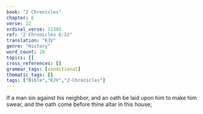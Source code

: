 ```yaml
---
book: "2 Chronicles"
chapter: 6
verse: 22
ordinal_verse: 11305
ref: "2 Chronicles 6:22"
translation: "KJV"
genre: "History"
word_count: 28
topics: []
cross_references: []
grammar_tags: [conditional]
thematic_tags: []
tags: ["Bible","KJV","2-Chronicles"]
---
```

If a man sin against his neighbor, and an oath be laid upon him to make him swear, and the oath come before thine altar in this house;
